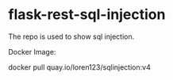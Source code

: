 # flask-rest-sql-injection

The repo is used to show sql injection.

Docker Image:

docker pull quay.io/loren123/sqlinjection:v4
